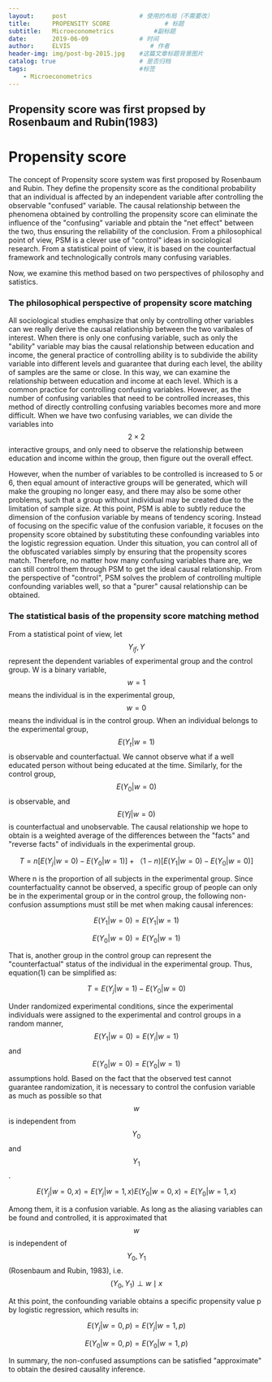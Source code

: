 ```yaml
---
layout:     post                    # 使用的布局（不需要改）
title:      PROPENSITY SCORE               # 标题 
subtitle:   Microeconometrics           #副标题
date:       2019-06-09              # 时间
author:     ELVIS                      # 作者
header-img: img/post-bg-2015.jpg    #这篇文章标题背景图片
catalog: true                       # 是否归档
tags:                               #标签
    - Microeconometrics
---
```

<script type="text/javascript" async src="https://cdn.mathjax.org/mathjax/latest/MathJax.js?config=TeX-MML-AM_CHTML"> </script> 
## Propensity score was first propsed by Rosenbaum and Rubin(1983)



# Propensity score   

The concept of Propensity score system was first proposed by Rosenbaum and Rubin. They define the propensity score as the conditional probability that an individual is affected by an independent variable after controlling the observable "confused" variable. The causal relationship between the phenomena obtained by controlling the propensity score can eliminate the influence of the "confusing" variable and pbtain the "net effect" between the two, thus ensuring the reliability of the conclusion. From a philosophical point of view, PSM is a clever use of "control" ideas in sociological research. From a statistical point of view, it is based on the counterfactual framework and technologically controls many confusing variables.   

Now, we examine this method based on two perspectives of philosophy and satistics.    

### The philosophical perspective of propensity score matching  

All sociological studies emphasize that only by controlling other variables can we really derive the causal relationship between the two varibales of interest. When there is only one confusing variable, such as only the "ability" variable may bias the causal relationship between education and income, the general practice of controlling ability is to subdivide the ability variable into different levels and guarantee that during each level, the ability of samples are the same or close. In this way, we can examine the relationship between education and income at each level. Which is a common practice for controlling confusing variables. However, as the number of confusing variables that need to be controlled increases, this method of directly controlling confusing variables becomes more and more difficult. When we have two confusing variables, we can divide the variables into $$2\times 2$$ interactive groups, and only need to observe the relationship between education and income within the group, then figure out the overall effect.   

However, when the number of variables to be controlled is increased to 5 or 6, then equal amount of interactive groups will be generated, which will make the grouping no longer easy, and there may also be some other problems, such that a group without individual may be created due to the limitation of sample size. At this point, PSM is able to subtly reduce the dimension of the confusion variable by means of tendency scoring. Instead of focusing on the specific value of the confusion variable, it focuses on the propensity score obtained by substituting these confounding variables into the logistic regression equation. Under this situation, you can control all of the obfuscated variables simply by ensuring that the propensity scores match. Therefore, no matter how many confusing variables thare are, we can still control them through PSM to get the ideal causal relationship. From the perspective of "control", PSM solves the problem of controlling multiple confounding variables well, so that a  "purer" causal relationship can be obtained.    

### The statistical basis of the propensity score matching method    



From a statistical point of view, let $$Y_{if},Y$$ represent the dependent variables of experimental group and the control group. W is a binary variable, $$w=1$$ means the individual is in the experimental group, $$w=0$$ means the individual is in the control group. When an individual belongs to the experimental group, $$E\left ( Y_{t}|w=1 \right )$$ is observable and counterfactual. We cannot observe what if a well educated person without being educated at the time. Similarly, for the control group, $$E\left ( Y_{0}|w=0 \right )$$ is observable, and $$E\left ( Yj|w=0 \right )$$ is counterfactual and unobservable. The causal relationship we hope to obtain is a weighted average of the differences between the "facts" and "reverse facts" of individuals in the experimental group.    

$$T = n\left [ E\left ( Y_{j}|w=0 \right )-E\left ( Y_{0}|w=1 \right ) \right ] + （1-n)\left [ E\left ( Y_{1}|w=0 \right )-E\left ( Y_{0}|w=0 \right ) \right ]$$    

Where n is the proportion of all subjects in the experimental group. Since counterfactuality cannot be observed, a specific group of people can only be in the experimental group or in the control group, the following non-confusion assumptions must still be met when making causal inferences:     

$$E\left ( Y_{1}|w=0 \right )=E\left ( Y_{1}|w=1 \right )$$   

$$E\left ( Y_{0}|w=0 \right )=E\left ( Y_{0}|w=1 \right )$$   

That is, another group in the control group can represent the "counterfactual" status of the individual in the experimental group. Thus, equation(1) can be simplified as:     

$$T=E\left ( Y_{j}|w=1 \right )-E\left ( Y_{0}|w=0 \right )$$      

Under randomized experimental conditions, since the experimental individuals were assigned to the experimental and control groups in a random manner, $$E\left ( Y_{1}|w=0 \right )=E\left ( Y_{i}|w=1 \right )$$ and $$E\left ( Y_{0}|w=0 \right )=E\left ( Y_{0}|w=1 \right )$$ assumptions hold. Based on the fact that the observed test cannot guarantee randomization, it is necessary to control the confusion variable as much as possible so that $$w$$ is independent from $$Y_{0}$$ and $$Y_{1}$$.    

$$ E\left ( Y_{j}|w=0,x \right )=E\left ( Y_{j}|w=1,x \right )E\left ( Y_{0}|w=0,x \right )=E\left ( Y_{0}|w=1,x \right ) $$     

Among them, it is a confusion variable. As long as the aliasing variables can be found and controlled, it is approximated that $$w$$ is independent of $$Y_{0},Y_{1}$$(Rosenbaum and Rubin, 1983), i.e. $$\left ( Y_{0}, Y_{1} \right )\perp w\mid x$$  

At this point, the confounding variable obtains a specific propensity value p by logistic regression, which results in:   

$$E\left ( Y_{j}|w=0,p \right )=E\left ( Y_{j}|w=1,p \right )$$   

$$E\left ( Y_{0}|w=0,p \right )=E\left ( Y_{0}|w=1,p \right )$$    

In summary, the non-confused assumptions can be satisfied "approximate" to obtain the desired causality inference.
